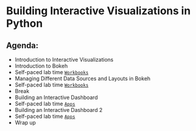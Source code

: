 # Building Interactive Visualizations in Python

## Agenda:
- Introduction to Interactive Visualizations
- Introduction to Bokeh
- Self-paced lab time [`Workbooks`](workbooks/)
- Managing Different Data Sources and Layouts in Bokeh
- Self-paced lab time [`Workbooks`](workbooks/)
- Break
- Building an Interactive Dashboard
- Self-paced lab time [`Apps`](ODSC-apps/)
- Building an Interactive Dashboard 2
- Self-paced lab time [`Apps`](ODSC-apps/)
- Wrap up